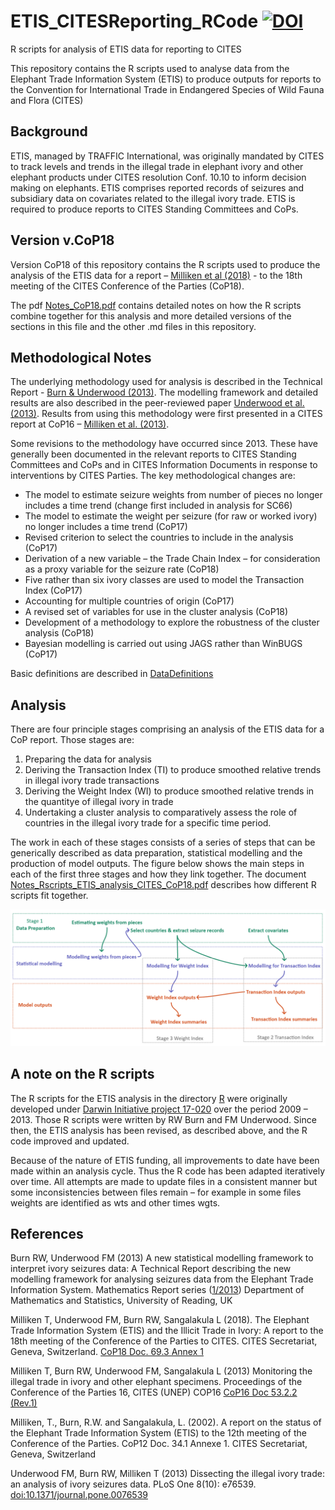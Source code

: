 ﻿# ETIS_CITESReporting_RCode  [![DOI](https://zenodo.org/badge/DOI/10.5281/zenodo.3334771.svg)](https://doi.org/10.5281/zenodo.3334771)

R scripts for analysis of ETIS data for reporting to CITES

This repository contains the R scripts used to analyse data from the Elephant Trade Information System (ETIS) to produce outputs for reports to the Convention for International Trade in Endangered Species of Wild Fauna and Flora (CITES) 

## Background

ETIS, managed by TRAFFIC International,  was originally mandated by CITES to track levels and trends in the illegal trade in elephant ivory and other elephant products under CITES resolution Conf. 10.10 to inform decision making on elephants. 
ETIS comprises reported records of seizures and subsidiary data on covariates related to the illegal ivory trade. ETIS is required to produce reports to CITES Standing Committees and CoPs. 

## Version v.CoP18

Version CoP18 of this repository contains the R scripts used to produce the analysis of the ETIS data for a report – [Milliken et al (2018)](https://cites.org/sites/default/files/eng/cop/18/doc/E-CoP18-069-03-R1.pdf) - to the 18th meeting of the CITES Conference of the Parties (CoP18).  

The pdf [Notes_CoP18.pdf](Notes_CoP18.pdf) contains detailed notes on how the R scripts combine together for this analysis and more detailed versions of the sections in this file and the other .md files in this repository.

## Methodological Notes

The underlying methodology used for analysis is described in the Technical Report - [Burn & Underwood (2013)](http://www.reading.ac.uk/web/FILES/maths/Burn_Underwood_Technical_Report_Modelling_the_illegal_ivory_trade.pdf). The modelling framework and detailed results are also described in the peer-reviewed paper [Underwood et al. (2013)](http://www.plosone.org/article/info%3Adoi%2F10.1371%2Fjournal.pone.0076539). Results from using this methodology were first presented in a CITES report at CoP16 – [Milliken et al. (2013)](http://www.plosone.org/article/info%3Adoi%2F10.1371%2Fjournal.pone.0076539).

Some revisions to the methodology have occurred since 2013. These have generally been documented in the relevant reports to CITES Standing Committees and CoPs and in CITES Information Documents in response to interventions by CITES Parties. The key methodological changes are:

*	The model to estimate seizure weights from number of pieces no longer includes a time trend (change first included in analysis for SC66)
*	The model to estimate the weight per seizure (for raw or worked ivory) no longer includes a time trend (CoP17) 
*	Revised criterion to select the countries to include in the analysis (CoP17)
*	Derivation of a new variable – the Trade Chain Index – for consideration as a proxy variable for the seizure rate (CoP18) 
*	Five rather than six ivory classes are used to model the Transaction Index (CoP17)
*	Accounting for multiple countries of origin (CoP17)
*	A revised set of variables for use in the cluster analysis (CoP18)
*	Development of a methodology to explore the robustness of the cluster analysis (CoP18)
*	Bayesian modelling is carried out using JAGS rather than WinBUGS (CoP17)

Basic definitions are described in [DataDefinitions](DataDefinitions.md)


## Analysis
There are four principle stages comprising an analysis of the ETIS data for a CoP report. Those stages are:

1.	Preparing the  data for analysis
2.	Deriving the Transaction Index (TI) to produce smoothed relative trends in illegal ivory trade transactions
3.	Deriving the Weight Index (WI) to produce smoothed relative trends in the quantitye of illegal ivory in trade
4.	Undertaking a cluster analysis to comparatively assess the role of countries in the illegal ivory trade for a specific time period. 

The work in each of these stages consists of a series of steps that can be generically described as data preparation, statistical modelling and the production of model outputs. The figure below shows the main steps in each of the first three stages and how they link together.  The document [Notes_Rscripts_ETIS_analysis_CITES_CoP18.pdf](Notes_RScripts_ETIS_analysis_CITES_CoP18.pdf) describes how different R scripts fit together.

![Figure](Additional/WorkFlow.PNG "R flow")


## A note on the R scripts

The R scripts for the ETIS analysis in the directory [R](https://github.com/fmunderwood/ETIS_CITESReporting_RCode/tree/master/R) were originally developed under [Darwin Initiative project 17-020](http://www.darwininitiative.org.uk/project/17020/) over the period 2009 – 2013. Those R scripts were written by RW Burn and FM Underwood. Since then, the ETIS analysis has been revised, as described above, and the R code improved and updated.

Because of the nature of ETIS funding, all improvements to date have been made within an analysis cycle. Thus the R code has been adapted iteratively over time.  All attempts are made to update files in a consistent manner but some inconsistencies between files remain – for example in some files weights are identified as wts and other times wgts. 

## References

Burn RW, Underwood FM (2013) A new statistical modelling framework to interpret ivory seizures data: A Technical Report describing the new modelling framework for analysing seizures data from the Elephant Trade Information System. Mathematics Report series ([1/2013](http://www.reading.ac.uk/web/FILES/maths/Burn_Underwood_Technical_Report_Modelling_the_illegal_ivory_trade.pdf)) Department of Mathematics and Statistics, University of Reading, UK

Milliken T, Underwood FM, Burn RW, Sangalakula L (2018). The Elephant Trade Information System (ETIS) and the Illicit Trade in Ivory: A report to the 18th meeting of the Conference of the Parties to CITES. CITES Secretariat, Geneva, Switzerland. [CoP18 Doc. 69.3 Annex 1](https://cites.org/sites/default/files/eng/cop/18/doc/E-CoP18-069-03.pdf)

Milliken T, Burn RW, Underwood FM, Sangalakula L (2013) Monitoring the illegal trade in ivory and other elephant specimens. Proceedings of the Conference of the Parties 16, CITES (UNEP) COP16 [CoP16 Doc 53.2.2 (Rev.1)](https://www.cites.org/sites/default/files/eng/cop/16/doc/E-CoP16-53-02-02.pdf) 

Milliken, T., Burn, R.W. and Sangalakula, L. (2002). A report on the status of the Elephant Trade Information System (ETIS) to the 12th meeting of the Conference of the Parties.  CoP12 Doc. 34.1 Annexe 1. CITES Secretariat, Geneva, Switzerland

Underwood FM, Burn RW, Milliken T (2013) Dissecting the illegal ivory trade: an analysis of ivory seizures data. PLoS One 8(10): e76539. [doi:10.1371/journal.pone.0076539](http://www.plosone.org/article/info%3Adoi%2F10.1371%2Fjournal.pone.0076539)


